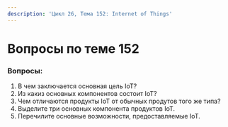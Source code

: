 ```yaml
---
description: 'Цикл 26, Тема 152: Internet of Things'
---
```


# Вопросы по теме 152

### Вопросы:

1. В чем заключается основная цель IoT?
2. Из какиз основных компонентов состоит IoT?
3. Чем отличаются продукты IoT от обычных продутов того же типа?
4. Выделите три основных компонента продуктов IoT.
5. Перечилите основные возможности, предоставляемые IoT.


